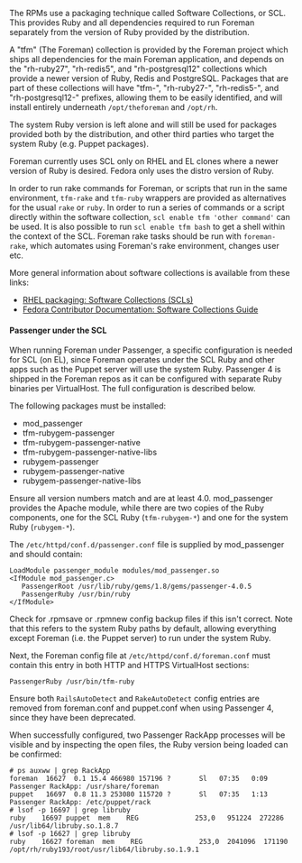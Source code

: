 The RPMs use a packaging technique called Software Collections, or SCL.  This provides Ruby and all dependencies required to run Foreman separately from the version of Ruby provided by the distribution.

A "tfm" (The Foreman) collection is provided by the Foreman project which ships all dependencies for the main Foreman application, and depends on the "rh-ruby27", "rh-redis5", and "rh-postgresql12" collections which provide a newer version of Ruby, Redis and PostgreSQL.  Packages that are part of these collections will have "tfm-", "rh-ruby27-", "rh-redis5-", and "rh-postgresql12-" prefixes, allowing them to be easily identified, and will install entirely underneath `/opt/theforeman` and `/opt/rh`.

The system Ruby version is left alone and will still be used for packages provided both by the distribution, and other third parties who target the system Ruby (e.g. Puppet packages).

Foreman currently uses SCL only on RHEL and EL clones where a newer version of Ruby is desired.  Fedora only uses the distro version of Ruby.

In order to run rake commands for Foreman, or scripts that run in the same environment, `tfm-rake` and `tfm-ruby` wrappers are provided as alternatives for the usual `rake` or `ruby`.  In order to run a series of commands or a script directly within the software collection, `scl enable tfm 'other command'` can be used.  It is also possible to run `scl enable tfm bash` to get a shell within the context of the SCL.  Foreman rake tasks should be run with `foreman-rake`, which automates using Foreman's rake environment, changes user etc.

More general information about software collections is available from these links:

* [RHEL packaging: Software Collections (SCLs)](http://jnovy.fedorapeople.org/scl-utils/scl.pdf)
* [Fedora Contributor Documentation: Software Collections Guide](http://docs.fedoraproject.org/en-US/Fedora_Contributor_Documentation/1/html/Software_Collections_Guide/index.html)

#### Passenger under the SCL

When running Foreman under Passenger, a specific configuration is needed for SCL (on EL), since Foreman operates under the SCL Ruby and other apps such as the Puppet server will use the system Ruby.  Passenger 4 is shipped in the Foreman repos as it can be configured with separate Ruby binaries per VirtualHost.  The full configuration is described below.

The following packages must be installed:

* mod_passenger
* tfm-rubygem-passenger
* tfm-rubygem-passenger-native
* tfm-rubygem-passenger-native-libs
* rubygem-passenger
* rubygem-passenger-native
* rubygem-passenger-native-libs

Ensure all version numbers match and are at least 4.0.  mod_passenger provides the Apache module, while there are two copies of the Ruby components, one for the SCL Ruby (`tfm-rubygem-*`) and one for the system Ruby (`rubygem-*`).

The `/etc/httpd/conf.d/passenger.conf` file is supplied by mod_passenger and should contain:

    LoadModule passenger_module modules/mod_passenger.so
    <IfModule mod_passenger.c>
       PassengerRoot /usr/lib/ruby/gems/1.8/gems/passenger-4.0.5
       PassengerRuby /usr/bin/ruby
    </IfModule>

Check for .rpmsave or .rpmnew config backup files if this isn't correct.  Note that this refers to the system Ruby paths by default, allowing everything except Foreman (i.e. the Puppet server) to run under the system Ruby.

Next, the Foreman config file at `/etc/httpd/conf.d/foreman.conf` must contain this entry in both HTTP and HTTPS VirtualHost sections:

    PassengerRuby /usr/bin/tfm-ruby

Ensure both `RailsAutoDetect` and `RakeAutoDetect` config entries are removed from foreman.conf and puppet.conf when using Passenger 4, since they have been deprecated.

When successfully configured, two Passenger RackApp processes will be visible and by inspecting the open files, the Ruby version being loaded can be confirmed:

    # ps auxww | grep RackApp
    foreman  16627  0.1 15.4 466980 157196 ?       Sl   07:35   0:09 Passenger RackApp: /usr/share/foreman
    puppet   16697  0.8 11.3 253080 115720 ?       Sl   07:35   1:13 Passenger RackApp: /etc/puppet/rack
    # lsof -p 16697 | grep libruby
    ruby    16697 puppet  mem    REG              253,0   951224  272286 /usr/lib64/libruby.so.1.8.7
    # lsof -p 16627 | grep libruby
    ruby    16627 foreman  mem    REG              253,0  2041096  171190 /opt/rh/ruby193/root/usr/lib64/libruby.so.1.9.1
